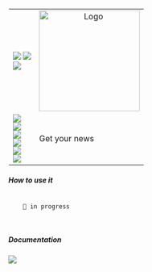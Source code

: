 
<table style="border: 1px solid transparent">
  <tr>
    <td>
<a href="http://talky.readthedocs.io"><img src="https://img.shields.io/badge/Wiki-%23000000.svg?style=for-the-badge&logo=wikipedia&logoColor=white"></a>
<a href="https://github.com/mraniki/tt/"><img src="https://img.shields.io/badge/github-%23000000.svg?style=for-the-badge&logo=github&logoColor=white"></a><br>
<a href="https://hub.docker.com/r/mraniki/tt"><img src="https://img.shields.io/docker/pulls/mraniki/tt?style=for-the-badge"></a>
<br>
    </td>
    <td align="center"><img width="200" alt="Logo" src="/docs/_static/logo-full.png"></td>
  </tr>
  <tr>
    <td>
      <a href="https://pypi.org/project/headlinehunt/"><img src="https://img.shields.io/pypi/v/headlinehunt?style=for-the-badge&logo=PyPI&logoColor=white"></a><br>
      <a href="https://pypi.org/project/headlinehunt/"><img src="https://img.shields.io/pypi/dm/headlinehunt?style=for-the-badge&logo=PyPI&logoColor=white&label=pypi&labelColor=grey"></a><br>
      <a href="https://github.com/mraniki/headlinehunt/"><img src="https://img.shields.io/github/actions/workflow/status/mraniki/headlinehunt/%F0%9F%91%B7Flow.yml?style=for-the-badge&logo=GitHub&logoColor=white"></a><br>
   <a href="https://talky.readthedocs.io/"><img src="https://readthedocs.org/projects/headlinehunt/badge/?version=latest&style=for-the-badge"></a><br>
   <a href="https://codebeat.co/projects/github-com-mraniki-xxxxxxx-main"><img src="https://codebeat.co/badges/headlinehunt"/></a><br>
   <a href="https://codecov.io/gh/mraniki/xxxxxxx"> <img src="https://codecov.io/gh/mraniki/headlinehunt/branch/main/graph/badge.svg?token=xxxxxxx"/></a><br>
    </td>
    <td align="left"> 
      Get your news<br>
    </td>
     
  </tr>
</table>

<h5>How to use it</h5>
<pre>
<code>
    🚧 in progress
    
</code>
</pre>


<h5>Documentation</h5>
<a href="https://talky.readthedocs.io/projects/headlinehunt/en/latest/"><img src="https://img.shields.io/badge/Documentation-000000?style=for-the-badge&logo=readthedocs&logoColor=white"></a><br>
